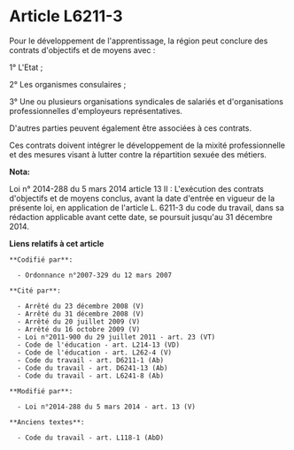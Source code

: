 # Article L6211-3

Pour le développement de l'apprentissage, la région peut conclure des contrats d'objectifs et de moyens avec :

1° L'Etat ;

2° Les organismes consulaires ;

3° Une ou plusieurs organisations syndicales de salariés et d'organisations professionnelles d'employeurs représentatives.

D'autres parties peuvent également être associées à ces contrats.

Ces contrats doivent intégrer le développement de la mixité professionnelle et des mesures visant à lutter contre la
répartition sexuée des métiers.

**Nota:**

Loi n° 2014-288 du 5 mars 2014 article 13 II : L'exécution des contrats d'objectifs et de moyens conclus, avant la date
d'entrée en vigueur de la présente loi, en application de l'article L. 6211-3 du code du travail, dans sa rédaction
applicable avant cette date, se poursuit jusqu'au 31 décembre 2014.

**Liens relatifs à cet article**

	**Codifié par**:

	  - Ordonnance n°2007-329 du 12 mars 2007

	**Cité par**:

	  - Arrêté du 23 décembre 2008 (V)
	  - Arrêté du 31 décembre 2008 (V)
	  - Arrêté du 20 juillet 2009 (V)
	  - Arrêté du 16 octobre 2009 (V)
	  - Loi n°2011-900 du 29 juillet 2011 - art. 23 (VT)
	  - Code de l'éducation - art. L214-13 (VD)
	  - Code de l'éducation - art. L262-4 (V)
	  - Code du travail - art. D6211-1 (Ab)
	  - Code du travail - art. D6241-13 (Ab)
	  - Code du travail - art. L6241-8 (Ab)

	**Modifié par**:

	  - Loi n°2014-288 du 5 mars 2014 - art. 13 (V)

	**Anciens textes**:

	  - Code du travail - art. L118-1 (AbD)
